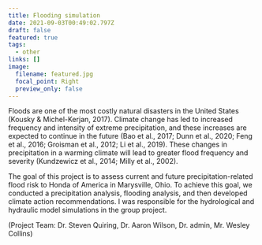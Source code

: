 ```yaml
---
title: Flooding simulation
date: 2021-09-03T00:49:02.797Z
draft: false
featured: true
tags:
  - other
links: []
image:
  filename: featured.jpg
  focal_point: Right
  preview_only: false
---
```

Floods are one of the most costly natural disasters in the United States (Kousky & Michel-Kerjan, 2017). Climate change has led to increased frequency and intensity of extreme precipitation, and these increases are expected to continue in the future (Bao et al., 2017; Dunn et al., 2020; Feng et al., 2016; Groisman et al., 2012; Li et al., 2019). These changes in precipitation in a warming climate will lead to greater flood frequency and severity (Kundzewicz et al., 2014; Milly et al., 2002).

The goal of this project is to assess current and future precipitation-related flood risk to Honda of America in Marysville, Ohio. To achieve this goal, we conducted a precipitation analysis, flooding analysis, and then developed climate action recommendations. I was responsible for the hydrological and hydraulic model simulations in the group project.

(Project Team: Dr. Steven Quiring, Dr. Aaron Wilson, Dr. admin, Mr. Wesley Collins)